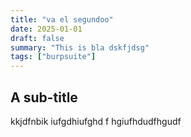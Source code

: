 ```yaml
---
title: "va el segundoo"
date: 2025-01-01
draft: false
summary: "This is bla dskfjdsg"
tags: ["burpsuite"]
---
```


## A sub-title
kkjdfnbik iufgdhiufghd f hgiufhdudfhgudf 
